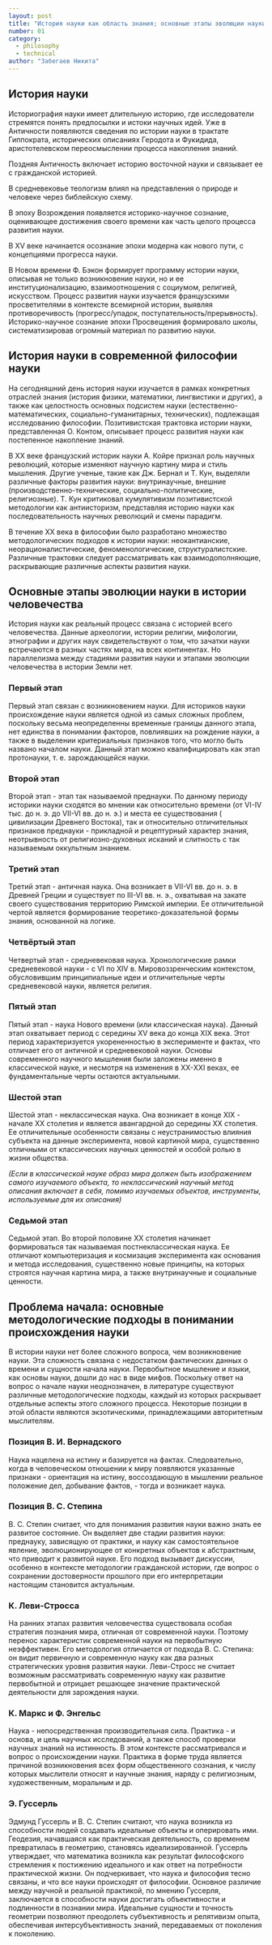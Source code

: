 ```yaml
---
layout: post
title: "История науки как область знания; основные этапы эволюции науки в истории человечества. Проблема начала: основные методологические подходы в понимании происхождения науки"
number: 01
category:
  - philosophy
  - technical
author: "Забегаев Никита"
---
```


## История науки
Историография науки имеет длительную историю, где исследователи стремятся понять предпосылки и истоки научных идей. Уже в Античности появляются сведения по истории науки в трактате Гиппократа, исторических описаниях Геродота и Фукидида, аристотелевском переосмыслении процесса накопления знаний.

Поздняя Античность включает историю восточной науки и связывает ее с гражданской историей.

В средневековье теологизм влиял на представления о природе и человеке через библейскую схему.

В эпоху Возрождения появляется историко-научное сознание, оценивающее достижения своего времени как часть целого процесса развития науки.

В XV веке начинается осознание эпохи модерна как нового пути, с концепциями прогресса науки.

В Новом времени Ф. Бэкон формирует программу истории науки, описывая не только возникновение науки, но и ее институционализацию, взаимоотношения с социумом, религией, искусством. Процесс развития науки изучается французскими просветителями в контексте всемирной истории, выявляя противоречивость (прогресс/упадок, поступательность/прерывность). Историко-научное сознание эпохи Просвещения формировало школы, систематизировав огромный материал по развитию науки.

## История науки в современной философии науки
На сегодняшний день история науки изучается в рамках конкретных отраслей знания (история физики, математики, лингвистики и других), а также как целостность основных подсистем науки (естественно-математических, социально-гуманитарных, технических), подлежащая исследованию философии. Позитивистская трактовка истории науки, представленная О. Контом, описывает процесс развития науки как постепенное накопление знаний.

В XX веке французский историк науки А. Койре признал роль научных революций, которые изменяют научную картину мира и стиль мышления. Другие ученые, такие как Дж. Бернал и Т. Кун, выделяли различные факторы развития науки: внутринаучные, внешние (производственно-технические, социально-политические, религиозные). Т. Кун критиковал кумулятивизм позитивистской методологии как антиисторизм, представляя историю науки как последовательность научных революций и смены парадигм.

В течение XX века в философии было разработано множество методологических подходов к истории науки: неокантианские, неорационалистические, феноменологические, структуралистские. Различные трактовки следует рассматривать как взаимодополняющие, раскрывающие различные аспекты развития науки.

## Основные этапы эволюции науки в истории человечества
История науки как реальный процесс связана с историей всего человечества. Данные археологии, истории религии, мифологии, этнографии и других наук свидетельствуют о том, что зачатки науки встречаются в разных частях мира, на всех континентах. Но параллелизма между стадиями развития науки и этапами эволюции человечества в истории Земли нет.

### Первый этап
Первый этап связан с возникновением науки. Для историков науки происхождение науки является одной из самых сложных проблем, поскольку весьма неопределенны временные границы данного этапа, нет единства в понимании факторов, повлиявших на рождение науки, а также в выделении критериальных признаков того, что могло быть названо началом науки. Данный этап можно квалифицировать как этап протонауки, т. е. зарождающейся науки.

### Второй этап
Второй этап - этап так называемой преднауки. По данному периоду историки науки сходятся во мнении как относительно времени (от VI-IV тыс. до н. э. до VII-VI вв. до н. э.) и места ее существования ( цивилизации Древнего Востока), так и относительно отличительных признаков преднауки - прикладной и рецептурный характер знания, неотрывность от религиозно-духовных исканий и слитность с так называемым оккультным знанием.

### Третий этап
Третий этап - античная наука. Она возникает в VII-VI вв. до н. э. в Древней Греции и существует по III-VI вв. н. э., охватывая на закате своего существования территорию Римской империи. Ее отличительной чертой является формирование теоретико-доказательной формы знания, основанной на логике.

### Четвёртый этап
Четвертый этап - средневековая наука. Хронологические рамки средневековой науки - с VI по XIV в. Мировоззренческим контекстом, обусловившим принципиальные идеи и отличительные черты средневековой науки, является религия.

### Пятый этап
Пятый этап - наука Нового времени (или классическая наука). Данный этап охватывает период с середины XV века до конца XIX века. Этот период характеризуется укорененностью в эксперименте и фактах, что отличает его от античной и средневековой науки. Основы современного научного мышления были заложены именно в классической науке, и несмотря на изменения в ХХ-XXI веках, ее фундаментальные черты остаются актуальными.

### Шестой этап
Шестой этап - неклассическая наука. Она возникает в конце ХIХ - начале ХХ столетия и является авангардной до середины ХХ столетия. Ее отличительные особенности связаны с неустранимостью влияния субъекта на данные эксперимента, новой картиной мира, существенно отличными от классических научных ценностей и особой ролью в жизни общества.

*(Если в классической науке образ мира должен быть изображением самого изучаемого объекта, то неклассический научный метод описания включает в себя, помимо изучаемых объектов, инструменты, используемые для их описания)*

### Седьмой этап
Седьмой этап. Во второй половине ХХ столетия начинает формироваться так называемая постнеклассическая наука. Ее отличают компьютеризация и космизация эксперимента как основания и метода исследования, существенно новые принципы, на которых строятся научная картина мира, а также внутринаучные и социальные ценности.

## Проблема начала: основные методологические подходы в понимании происхождения науки
В истории науки нет более сложного вопроса, чем возникновение науки. Эта сложность связана с недостатком фактических данных о времени и сущности начала науки. Первобытное мышление и языки, как основы науки, дошли до нас в виде мифов. Поскольку ответ на вопрос о начале науки неоднозначен, в литературе существуют различные методологические подходы, каждый из которых раскрывает отдельные аспекты этого сложного процесса. Некоторые позиции в этой области являются экзотическими, принадлежащими авторитетным мыслителям.

### Позиция В. И. Вернадского
Наука нацелена на истину и базируется на фактах. Следовательно, когда в человеческом отношении к миру появляются указанные признаки - ориентация на истину, воссоздающую в мышлении реальное положение дел, добывание фактов, - тогда и возникает наука.

### Позиция В. С. Степина
В. С. Степин считает, что для понимания развития науки важно знать ее развитое состояние. Он выделяет две стадии развития науки: преднауку, зависящую от практики, и науку как самостоятельное явление, эволюционирующее от конкретных объектов к абстрактным, что приводит к развитой науке. Его подход вызывает дискуссии, особенно в контексте методологии гражданской истории, где вопрос о сохранении достоверности прошлого при его интерпретации настоящим становится актуальным.

### К. Леви-Стросса
На ранних этапах развития человечества существовала особая стратегия познания мира, отличная от современной науки. Поэтому перенос характеристик современной науки на первобытную неэффективен. 
Его методология отличается от подхода В. С. Степина: он видит первичную и современную науку как два разных стратегических уровня развития науки. Леви-Стросс не считает возможным рассматривать современную науку как развитие первобытной и отрицает решающее значение практической деятельности для зарождения науки.

### К. Маркс и Ф. Энгельс
Наука - непосредственная производительная сила. Практика - и основа, и цель научных исследований, а также способ проверки научных знаний на истинность. В этом контексте рассматривался и вопрос о происхождении науки. Практика в форме труда является причиной возникновения всех форм общественного сознания, к числу которых мыслители относят и научные знания, наряду с религиозным, художественным, моральным и др.

### Э. Гуссерль
Эдмунд Гуссерль и В. С. Степин считают, что наука возникла из способности людей создавать идеальные объекты и оперировать ими. Геодезия, начавшаяся как практическая деятельность, со временем превратилась в геометрию, становясь идеализированной. Гуссерль утверждает, что математика возникла как результат философского стремления к постижению идеального и как ответ на потребности практической жизни. Он подчеркивает, что наука и философия тесно связаны, и что все науки происходят от философии. Основное различие между научной и реальной практикой, по мнению Гуссерля, заключается в способности науки достигать объективности и подлинности в познании мира. Идеальные сущности и точность геометрии позволяют преодолеть субъективность и релятивизм опыта, обеспечивая интерсубъективность знаний, передаваемых от поколения к поколению.
